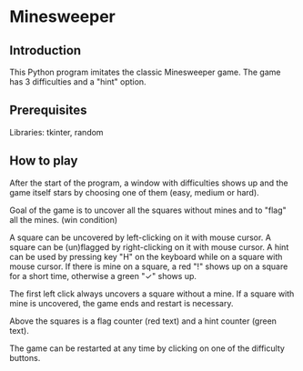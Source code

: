 # Minesweeper
## Introduction
This Python program imitates the classic Minesweeper game. The game has 3 difficulties and a "hint" option. 
## Prerequisites
Libraries: tkinter, random
## How to play
After the start of the program, a window with difficulties shows up and the game itself stars by choosing one of them (easy, medium or hard).

Goal of the game is to uncover all the squares without mines and to "flag" all the mines. (win condition)

A square can be uncovered by left-clicking on it with mouse cursor.
A square can be (un)flagged by right-clicking on it with mouse cursor.
A hint can be used by pressing key "H" on the keyboard while on a square with mouse cursor. If there is mine on a square, a red "!" shows up on a square for a short time, otherwise a green "✓" shows up.

The first left click always uncovers a square without a mine.
If a square with mine is uncovered, the game ends and restart is necessary.

Above the squares is a flag counter (red text) and a hint counter (green text).

The game can be restarted at any time by clicking on one of the difficulty buttons.

